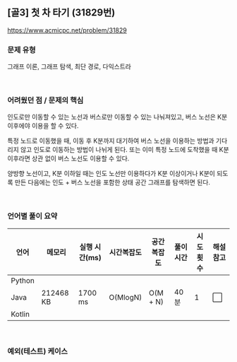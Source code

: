 ## [골3] 첫 차 타기 (31829번)

https://www.acmicpc.net/problem/31829

### 문제 유형

그래프 이론, 그래프 탐색, 최단 경로, 다익스트라

<br>

### 어려웠던 점 / 문제의 핵심

인도로만 이동할 수 있는 노선과 버스로만 이동할 수 있는 나눠져있고, 버스 노선은 K분 이후에야 이용을 할 수 있다.

특정 노드로 이동했을 때, 이동 후 K분까지 대기하여 버스 노선을 이용하는 방법과 기다리지 않고 인도로 이동하는 방법이 나뉘게 된다. 또는 이미 특정 노드에 도착했을 때 K분 이후라면 상관 없이 버스 노선도 이용할 수 있다.

양방향 노선이고, K분 이하일 때는 인도 노선만 이용하다가 K분 이상이거나 K분이 되도록 만든 다음에는 인도 + 버스 노선을 포함한 상태 공간 그래프를 탐색하면 된다.

<br>

### 언어별 풀이 요약

| 언어   | 메모리    | 실행 시간(ms) | 시간복잡도 | 공간복잡도 | 풀이 시간 | 시도 횟수 | 해설 참고            |
| ------ | --------- | ------------- | ---------- | ---------- | --------- | --------- | -------------------- |
| Python |           |               |            |            |           |           |                      |
| Java   | 212468 KB | 1700 ms       | O(MlogN)   | O(M + N)   | 40분      | 1         | :white_large_square: |
| Kotlin |           |               |            |            |           |           |                      |

<br>

### 예외(테스트) 케이스

```
```

